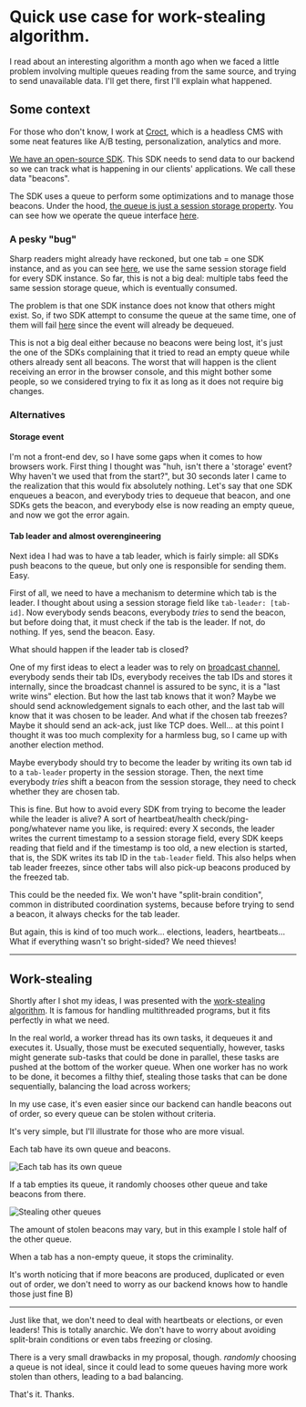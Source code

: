 # Quick use case for work-stealing algorithm.

I read about an interesting algorithm a month ago when we faced a little problem involving multiple queues reading from the same source, and trying to send unavailable data. I'll get there, first I'll explain what happened.

## Some context

For those who don't know, I work at [Croct](https://croct.com/), which is a headless CMS with some neat features like A/B testing, personalization, analytics and more.

[We have an open-source SDK](https://github.com/croct-tech/sdk-js). This SDK needs to send data to our backend so we can track what is happening in our clients' applications. We call these data "beacons".

The SDK uses a queue to perform some optimizations and to manage those beacons. Under the hood, [the queue is just a session storage property](https://github.com/croct-tech/sdk-js/blob/2da50e3fcb810d77bcd2a867c9bb7b0269d1dc41/src/container.ts#L303-L311). You can see how we operate the queue interface [here](https://github.com/croct-tech/sdk-js/blob/2da50e3fcb810d77bcd2a867c9bb7b0269d1dc41/src/channel/queuedChannel.ts).

### A pesky "bug"

Sharp readers might already have reckoned, but one tab = one SDK instance, and as you can see [here](https://github.com/croct-tech/sdk-js/blob/2da50e3fcb810d77bcd2a867c9bb7b0269d1dc41/src/container.ts#L336-L339), we use the same session storage field for every SDK instance. So far, this is not a big deal: multiple tabs feed the same session storage queue, which is eventually consumed.

The problem is that one SDK instance does not know that others might exist. So, if two SDK attempt to consume the queue at the same time, one of them will fail [here](https://github.com/croct-tech/sdk-js/blob/2da50e3fcb810d77bcd2a867c9bb7b0269d1dc41/src/queue/persistentQueue.ts#L47-L49) since the event will already be dequeued.

This is not a big deal either because no beacons were being lost, it's just the one of the SDKs complaining that it tried to read an empty queue while others already sent all beacons. The worst that will happen is the client receiving an error in the browser console, and this might bother some people, so we considered trying to fix it as long as it does not require big changes.

### Alternatives

#### Storage event

I'm not a front-end dev, so I have some gaps when it comes to how browsers work. First thing I thought was "huh, isn't there a 'storage' event? Why haven't we used that from the start?", but 30 seconds later I came to the realization that this would fix absolutely nothing. Let's say that one SDK enqueues a beacon, and everybody tries to dequeue that beacon, and one SDKs gets the beacon, and everybody else is now reading an empty queue, and now we got the error again.

#### Tab leader and almost overengineering

Next idea I had was to have a tab leader, which is fairly simple: all SDKs push beacons to the queue, but only one is responsible for sending them. Easy.

First of all, we need to have a mechanism to determine which tab is the leader. I thought about using a session storage field like `tab-leader: [tab-id]`. Now everybody sends beacons, everybody _tries_ to send the beacon, but before doing that, it must check if the tab is the leader. If not, do nothing. If yes, send the beacon. Easy.

What should happen if the leader tab is closed?

One of my first ideas to elect a leader was to rely on [broadcast channel](https://developer.mozilla.org/en-US/docs/Web/API/BroadcastChannel), everybody sends their tab IDs, everybody receives the tab IDs and stores it internally, since the broadcast channel is assured to be sync, it is a "last write wins" election. But how the last tab knows that it won? Maybe we should send acknowledgement signals to each other, and the last tab will know that it was chosen to be leader. And what if the chosen tab freezes? Maybe it should send an ack-ack, just like TCP does. Well... at this point I thought it was too much complexity for a harmless bug, so I came up with another election method.

Maybe everybody should try to become the leader by writing its own tab id to a `tab-leader` property in the session storage. Then, the next time everybody _tries_ shift a beacon from the session storage, they need to check whether they are chosen tab.

This is fine. But how to avoid every SDK from trying to become the leader while the leader is alive? A sort of heartbeat/health check/ping-pong/whatever name you like, is required: every X seconds, the leader writes the current timestamp to a session storage field, every SDK keeps reading that field and if the timestamp is too old, a new election is started, that is, the SDK writes its tab ID in the `tab-leader` field. This also helps when tab leader freezes, since other tabs will also pick-up beacons produced by the freezed tab.

This could be the needed fix. We won't have "split-brain condition", common in distributed coordination systems, because before trying to send a beacon, it always checks for the tab leader.

But again, this is kind of too much work... elections, leaders, heartbeats... What if everything wasn't so bright-sided? We need thieves!


---

## Work-stealing

Shortly after I shot my ideas, I was presented with the [work-stealing algorithm](https://en.wikipedia.org/wiki/Work_stealing). It is famous for handling multithreaded programs, but it fits perfectly in what we need.

In the real world, a worker thread has its own tasks, it dequeues it and executes it. Usually, those must be executed sequentially, however, tasks might generate sub-tasks that could be done in parallel, these tasks are pushed at the bottom of the worker queue. When one worker has no work to be done, it becomes a filthy thief, stealing those tasks that can be done sequentially, balancing the load across workers;

In my use case, it's even easier since our backend can handle beacons out of order, so every queue can be stolen without criteria.

It's very simple, but I'll illustrate for those who are more visual.

Each tab have its own queue and beacons.

![Each tab has its own queue](https://cdn.denis.my/assets/work-stealing/full-queues.png)

If a tab empties its queue, it randomly chooses other queue and take beacons from there.


![Stealing other queues](https://cdn.denis.my/assets/work-stealing/empty-queue.png)

The amount of stolen beacons may vary, but in this example I stole half of the other queue.

When a tab has a non-empty queue, it stops the criminality.

It's worth noticing that if more beacons are produced, duplicated or even out of order, we don't need to worry as our backend knows how to handle those just fine B)

---

Just like that, we don't need to deal with heartbeats or elections, or even leaders! This is totally anarchic. We don't have to worry about avoiding split-brain conditions or even tabs freezing or closing.

There is a very small drawbacks in my proposal, though. _randomly_ choosing a queue is not ideal, since it could lead to some queues having more work stolen than others, leading to a bad balancing.

That's it. Thanks.


